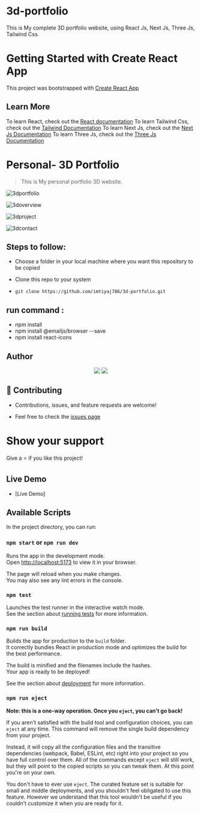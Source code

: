 # 3d-portfolio
This is My complete 3D portfolio website, using React Js, Next Js, Three Js, Tailwind Css.

# Getting Started with Create React App

This project was bootstrapped with [Create React App](https://github.com/facebook/create-react-app)

## Learn More

To learn React, check out the [React documentation](https://reactjs.org/)
To learn Tailwind Css, check out the [Tailwind Documentation](https://tailwindcss.com/docs/installation)
To learn Next Js, check out the [Next Js Documentation](https://nextjs.org/docs)
To learn Three Js, check out the [Three Js Documentation](https://threejs.org/docs/index.html#manual/en/introduction/Creating-a-scene)

# Personal- 3D Portfolio

> This is My personal portfolio 3D website.

![3dportfolio](https://github.com/imtiyaj786/3d-portfolio/assets/55544765/d679c8e4-9687-41fa-9899-610ea2dda8ef)

![3doverview](https://github.com/imtiyaj786/3d-portfolio/assets/55544765/1044078b-240f-4565-b3b7-35d1795cfa45)

![3dproject](https://github.com/imtiyaj786/3d-portfolio/assets/55544765/a211d48c-6e15-4fda-abc5-aa104dfa0a28)

![3dcontact](https://github.com/imtiyaj786/3d-portfolio/assets/55544765/640096a3-503c-482b-aa29-bbdd85d0c08f)


## Steps to follow:

- Choose a folder in your local machine where you want this repository to be copied

- Clone this repo to your system
- ```
  git clone https://github.com/imtiyaj786/3d-portfolio.git
  ```

## run command :

- npm install
- npm install @emailjs/browser --save
- npm install react-icons

## Author

<p align="center">
  <a href="https://github.com/imtiyaj786"><img src="https://img.shields.io/badge/Author-Md%20Imtiyaj%20Alam-blueviolet?style=flat-square"></a>
  <a href="https://linkedin.com/in/imtiyaj786"><img src="https://img.shields.io/badge/LinkedIn-Md%20Imtiyaj%20Alam-blue?style=flat-square"></a>
</p>

## 🤝 Contributing

- Contributions, issues, and feature requests are welcome!

- Feel free to check the [issues page](https://github.com/imtiyaj786/3d-portfolio/issues)

# Show your support

Give a ⭐ if you like this project!

## Live Demo

- [Live Demo]
  
## Available Scripts

In the project directory, you can run:

### `npm start` or `npm run dev`

Runs the app in the development mode.\
Open [http://localhost:5173](http://localhost:5173) to view it in your browser.

The page will reload when you make changes.\
You may also see any lint errors in the console.

### `npm test`

Launches the test runner in the interactive watch mode.\
See the section about [running tests](https://facebook.github.io/create-react-app/docs/running-tests) for more information.

### `npm run build`

Builds the app for production to the `build` folder.\
It correctly bundles React in production mode and optimizes the build for the best performance.

The build is minified and the filenames include the hashes.\
Your app is ready to be deployed!

See the section about [deployment](https://facebook.github.io/create-react-app/docs/deployment) for more information.

### `npm run eject`

**Note: this is a one-way operation. Once you `eject`, you can't go back!**

If you aren't satisfied with the build tool and configuration choices, you can `eject` at any time. This command will remove the single build dependency from your project.

Instead, it will copy all the configuration files and the transitive dependencies (webpack, Babel, ESLint, etc) right into your project so you have full control over them. All of the commands except `eject` will still work, but they will point to the copied scripts so you can tweak them. At this point you're on your own.

You don't have to ever use `eject`. The curated feature set is suitable for small and middle deployments, and you shouldn't feel obligated to use this feature. However we understand that this tool wouldn't be useful if you couldn't customize it when you are ready for it.
